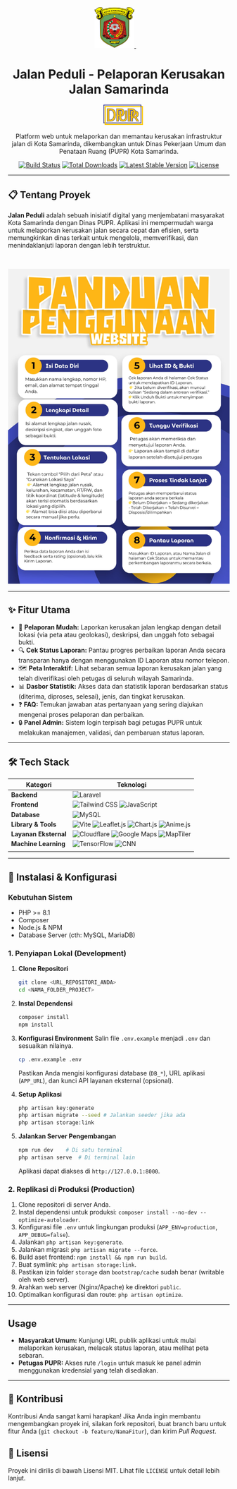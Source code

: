 <div align="center">
  <a href="https://samarindakota.go.id/" target="_blank">
    <img src="images/pemkot-samarinda.png" width="90" alt="Logo Pemkot Samarinda">
  </a>
  &nbsp;&nbsp;&nbsp;&nbsp;
  <h1>Jalan Peduli - Pelaporan Kerusakan Jalan Samarinda</h1>
  &nbsp;&nbsp;&nbsp;&nbsp;
  <a href="https://dpupr.samarindakota.go.id/" target="_blank">
    <img src="images/dinas-pupr-kota-samarinda.png" width="90" alt="Logo Dinas PUPR Samarinda">
  </a>
</div>

<p align="center">
  Platform web untuk melaporkan dan memantau kerusakan infrastruktur jalan di Kota Samarinda, dikembangkan untuk Dinas Pekerjaan Umum dan Penataan Ruang (PUPR) Kota Samarinda.
</p>

<p align="center">
  <a href="https://github.com/laravel/framework/actions"><img src="https://github.com/laravel/framework/workflows/tests/badge.svg" alt="Build Status"></a>
  <a href="https://packagist.org/packages/laravel/framework"><img src="https://img.shields.io/packagist/dt/laravel/framework" alt="Total Downloads"></a>
  <a href="https://packagist.org/packages/laravel/framework"><img src="https://img.shields.io/packagist/v/laravel/framework" alt="Latest Stable Version"></a>
  <a href="https://packagist.org/packages/laravel/framework"><img src="https://img.shields.io/packagist/l/laravel/framework" alt="License"></a>
</p>

---

## 📋 Tentang Proyek

**Jalan Peduli** adalah sebuah inisiatif digital yang menjembatani masyarakat Kota Samarinda dengan Dinas PUPR. Aplikasi ini mempermudah warga untuk melaporkan kerusakan jalan secara cepat dan efisien, serta memungkinkan dinas terkait untuk mengelola, memverifikasi, dan menindaklanjuti laporan dengan lebih terstruktur.

<br>

<p align="center">
  <img src="images/panduan_penggunaan.jpeg" width="800" alt="Panduan Penggunaan Aplikasi">
</p>

---

## ✨ Fitur Utama

* 📱 **Pelaporan Mudah:** Laporkan kerusakan jalan lengkap dengan detail lokasi (via peta atau geolokasi), deskripsi, dan unggah foto sebagai bukti.
* 🔍 **Cek Status Laporan:** Pantau progres perbaikan laporan Anda secara transparan hanya dengan menggunakan ID Laporan atau nomor telepon.
* 🗺️ **Peta Interaktif:** Lihat sebaran semua laporan kerusakan jalan yang telah diverifikasi oleh petugas di seluruh wilayah Samarinda.
* 📊 **Dasbor Statistik:** Akses data dan statistik laporan berdasarkan status (diterima, diproses, selesai), jenis, dan tingkat kerusakan.
* ❓ **FAQ:** Temukan jawaban atas pertanyaan yang sering diajukan mengenai proses pelaporan dan perbaikan.
* 🔒 **Panel Admin:** Sistem login terpisah bagi petugas PUPR untuk melakukan manajemen, validasi, dan pembaruan status laporan.

---

## 🛠️ Tech Stack

| Kategori            | Teknologi                                                                                                                                                                                                                                                                                            |
| ------------------- | ---------------------------------------------------------------------------------------------------------------------------------------------------------------------------------------------------------------------------------------------------------------------------------------------------- |
| **Backend** | <img src="https://img.shields.io/badge/Laravel-FF2D20?style=for-the-badge&logo=laravel&logoColor=white" alt="Laravel"> |
| **Frontend** | <img src="https://img.shields.io/badge/Tailwind_CSS-38B2AC?style=for-the-badge&logo=tailwind-css&logoColor=white" alt="Tailwind CSS"> <img src="https://img.shields.io/badge/JavaScript-F7DF1E?style=for-the-badge&logo=javascript&logoColor=black" alt="JavaScript"> |
| **Database** | <img src="https://img.shields.io/badge/MySQL-4479A1?style=for-the-badge&logo=mysql&logoColor=white" alt="MySQL"> |
| **Library & Tools** | <img src="https://img.shields.io/badge/Vite-646CFF?style=for-the-badge&logo=vite&logoColor=white" alt="Vite"> <img src="https://img.shields.io/badge/Leaflet.js-199900?style=for-the-badge&logo=leaflet&logoColor=white" alt="Leaflet.js"> <img src="https://img.shields.io/badge/Chart.js-FF6384?style=for-the-badge&logo=chart.js&logoColor=white" alt="Chart.js"> <img src="https://img.shields.io/badge/Anime.js-F84646?style=for-the-badge&logo=anime.js&logoColor=white" alt="Anime.js"> |
| **Layanan Eksternal** | <img src="https://img.shields.io/badge/Cloudflare-F38020?style=for-the-badge&logo=Cloudflare&logoColor=white" alt="Cloudflare"> <img src="https://img.shields.io/badge/Maps-4285F4?style=for-the-badge&logo=google-maps&logoColor=white" alt="Google Maps"> <img src="https://img.shields.io/badge/MapTiler-5194F3?style=for-the-badge" alt="MapTiler"> |
| **Machine Learning** | <img src="https://img.shields.io/badge/TensorFlow-FF6F00?style=for-the-badge&logo=tensorflow&logoColor=white" alt="TensorFlow"> <img src="https://img.shields.io/badge/CNN-000000?style=for-the-badge&logo=data:image/svg+xml;base64,PHN2ZyBoZWlnaHQ9IjI0IiB3aWR0aD0iMjQiIHhtbG5zPSJodHRwOi8vd3d3LnczLm9yZy8yMDAwL3N2ZyI+PHJlY3Qgd2lkdGg9IjI0IiBoZWlnaHQ9IjI0IiBmaWxsPSIjMDAwIiByeD0iNCIvPjwvc3ZnPg==" alt="CNN"> |
                                                         |

---

## 🚀 Instalasi & Konfigurasi

### Kebutuhan Sistem
* PHP >= 8.1
* Composer
* Node.js & NPM
* Database Server (cth: MySQL, MariaDB)

### 1. Penyiapan Lokal (Development)

1.  **Clone Repositori**
    ```bash
    git clone <URL_REPOSITORI_ANDA>
    cd <NAMA_FOLDER_PROJECT>
    ```

2.  **Instal Dependensi**
    ```bash
    composer install
    npm install
    ```

3.  **Konfigurasi Environment**
    Salin file `.env.example` menjadi `.env` dan sesuaikan nilainya.
    ```bash
    cp .env.example .env
    ```
    Pastikan Anda mengisi konfigurasi database (`DB_*`), URL aplikasi (`APP_URL`), dan kunci API layanan eksternal (opsional).

4.  **Setup Aplikasi**
    ```bash
    php artisan key:generate
    php artisan migrate --seed # Jalankan seeder jika ada
    php artisan storage:link
    ```

5.  **Jalankan Server Pengembangan**
    ```bash
    npm run dev    # Di satu terminal
    php artisan serve  # Di terminal lain
    ```
    Aplikasi dapat diakses di `http://127.0.0.1:8000`.

### 2. Replikasi di Produksi (Production)

1.  Clone repositori di server Anda.
2.  Instal dependensi untuk produksi: `composer install --no-dev --optimize-autoloader`.
3.  Konfigurasi file `.env` untuk lingkungan produksi (`APP_ENV=production`, `APP_DEBUG=false`).
4.  Jalankan `php artisan key:generate`.
5.  Jalankan migrasi: `php artisan migrate --force`.
6.  Build aset frontend: `npm install && npm run build`.
7.  Buat symlink: `php artisan storage:link`.
8.  Pastikan izin folder `storage` dan `bootstrap/cache` sudah benar (writable oleh web server).
9.  Arahkan web server (Nginx/Apache) ke direktori `public`.
10. Optimalkan konfigurasi dan route: `php artisan optimize`.

---

##  Usage

* **Masyarakat Umum:** Kunjungi URL publik aplikasi untuk mulai melaporkan kerusakan, melacak status laporan, atau melihat peta sebaran.
* **Petugas PUPR:** Akses rute `/login` untuk masuk ke panel admin menggunakan kredensial yang telah disediakan.

---

## 🤝 Kontribusi

Kontribusi Anda sangat kami harapkan! Jika Anda ingin membantu mengembangkan proyek ini, silakan fork repositori, buat branch baru untuk fitur Anda (`git checkout -b feature/NamaFitur`), dan kirim *Pull Request*.

## 📜 Lisensi

Proyek ini dirilis di bawah Lisensi MIT. Lihat file `LICENSE` untuk detail lebih lanjut.
